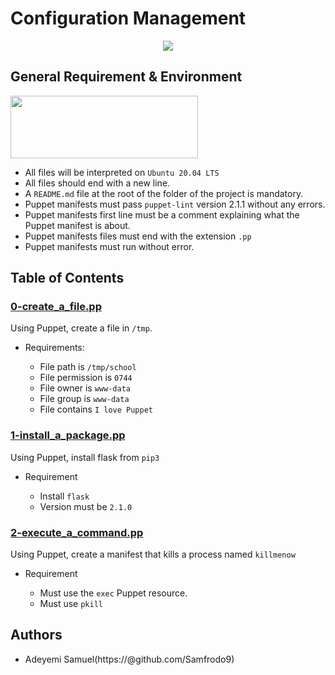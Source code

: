 # Configuration Management
<p align="center">
<img src="https://s3.amazonaws.com/intranet-projects-files/holbertonschool-sysadmin_devops/292/4i8il3B.gif" width="" height="" />
</p>
  
## General Requirement & Environment
<img src="https://github.com/Samfrodo9/Samfrodo9/blob/main/ALX.jpeg?raw=true" width="300" height="100" />

- All files will be interpreted on `Ubuntu 20.04 LTS`
- All files should end with a new line.
- A `README.md` file at the root of the folder of the project is mandatory.
- Puppet manifests must pass `puppet-lint` version 2.1.1 without any errors.
- Puppet manifests first line must be a comment explaining what the Puppet manifest is about.
- Puppet manifests files must end with the extension `.pp`
- Puppet manifests must run without error.

## Table of Contents
### [**0-create_a_file.pp**](https://github.com/Samfrodo9/alx-system_engineering-devops/blob/master/0x0A-configuration_management/0-create_a_file.pp)
Using Puppet, create a file in `/tmp`.
- Requirements:

  - File path is `/tmp/school`
  - File permission is `0744`
  - File owner is `www-data`
  - File group is `www-data`
  - File contains `I love Puppet`

### [**1-install_a_package.pp**](https://github.com/Samfrodo9/alx-system_engineering-devops/blob/master/0x0A-configuration_management/1-install_a_package.pp)
Using Puppet, install flask from `pip3`
- Requirement
  
  - Install `flask`
  - Version must be `2.1.0`

### [**2-execute_a_command.pp**](https://github.com/Samfrodo9/alx-system_engineering-devops/blob/master/0x0A-configuration_management/2-execute_a_command.pp)
Using Puppet, create a manifest that kills a process named `killmenow`
- Requirement
  
  - Must use the `exec` Puppet resource.
  - Must use `pkill`

## Authors
- Adeyemi Samuel(https://@github.com/Samfrodo9)
